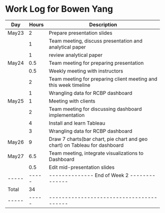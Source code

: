 # Work Log for Bowen Yang

| Day   | Hours | Description                              |
|-------|-------|------------------------------------------|
| May23 | 2     | Prepare presentation slides              |
|       | 1     | Team meeting, discuss presentation and analytical paper |
|       | 1     | review analytical paper |
| May24 | 0.5   | Team meeting for preparing presentation  |
|       | 0.5   | Weekly meeting with instructors |
|       | 2     | Team meeting for preparing client meeting and this week timeline |
|       | 1     | Wrangling data for RCBP dashboard |
| May25 | 1     | Meeting with clients  |
|       | 2     | Team meeting for discussing dashboard implementation |
|       | 4     | Install and learn Tableau |
|       | 3     | Wrangling data for RCBP dashboard |
| May26 | 9     | Draw 7 charts(bar chart, pie chart and geo chart) on Tableau for dashboard  |
| May27 | 6.5   | Team meeting, integrate visualizations to Dashboard |
|       | 0.5   | Edit mid-presentation slides |
| ----- | ----- | -------------- End of Week 2 -------------- |
| Total | 34    |                                          |
| ----- | ----- | ---------------------------------------- |

